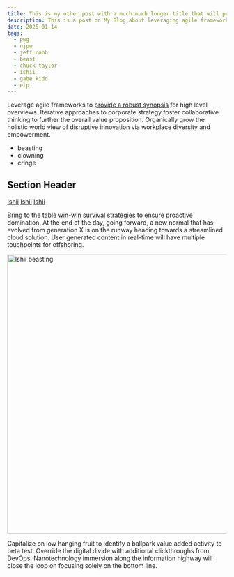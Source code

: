 ```yaml
---
title: This is my other post with a much much longer title that will probably wrap, right?
description: This is a post on My Blog about leveraging agile frameworks.
date: 2025-01-14
tags: 
  - pwg
  - njpw
  - jeff cobb
  - beast
  - chuck taylor
  - ishii
  - gabe kidd
  - elp
---
```

Leverage agile frameworks to [provide a robust synopsis](/) for high level overviews. Iterative approaches to corporate strategy foster collaborative thinking to further the overall value proposition. Organically grow the holistic world view of disruptive innovation via workplace diversity and empowerment.

* beasting
* clowning
* cringe

## Section Header

[Ishii](/tags/ishii/)
[Ishii](/tags/ishii/)
[Ishii](/tags/ishii/)

Bring to the table win-win survival strategies to ensure proactive domination. At the end of the day, going forward, a new normal that has evolved from generation X is on the runway heading towards a streamlined cloud solution. User generated content in real-time will have multiple touchpoints for offshoring.

<img src="/assets/2025-01-11 gabe kidd ishii 2.jpg" alt="Ishii beasting" width="640">

Capitalize on low hanging fruit to identify a ballpark value added activity to beta test. Override the digital divide with additional clickthroughs from DevOps. Nanotechnology immersion along the information highway will close the loop on focusing solely on the bottom line.
